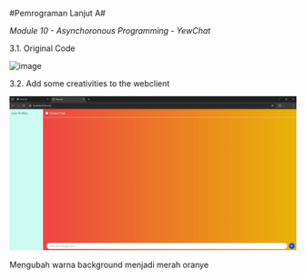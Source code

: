 #Pemrograman Lanjut A#

*Module 10 - Asynchoronous Programming - YewChat*

3.1. Original Code

![image](https://github.com/Samuelwidjaja/tutorial10-yewchat/assets/119392779/1202222a-8ef3-40bc-bb64-d754438f4119)

3.2. Add some creativities to the webclient

![alt text](image.png)

Mengubah warna background menjadi merah oranye
